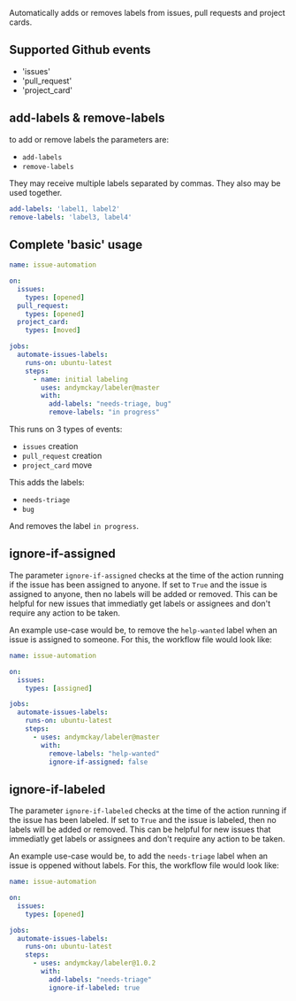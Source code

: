 Automatically adds or removes labels from issues, pull requests and project cards.


## Supported Github events
- 'issues'
- 'pull_request'
- 'project_card'

## add-labels & remove-labels
to add or remove labels the parameters are:
- `add-labels`
- `remove-labels` 

They may receive multiple labels separated by commas.
They also may be used together. 

```yml
add-labels: 'label1, label2'
remove-labels: 'label3, label4'
```

## Complete 'basic' usage

```yml
name: issue-automation

on:
  issues:
    types: [opened]
  pull_request:
    types: [opened]
  project_card:
    types: [moved]

jobs:
  automate-issues-labels:
    runs-on: ubuntu-latest
    steps:
      - name: initial labeling
        uses: andymckay/labeler@master
        with:
          add-labels: "needs-triage, bug"
          remove-labels: "in progress"

```

This runs on 3 types of events:
- `issues` creation
- `pull_request` creation
- `project_card` move

This adds the labels:
- `needs-triage`
- `bug` 

And removes the label `in progress`.

## ignore-if-assigned

The parameter `ignore-if-assigned` checks at the time of the action running if the issue has been assigned to anyone. If set to `True` and the issue is assigned to anyone, then no labels will be added or removed. This can be helpful for new issues that immediatly get labels or assignees and don't require any action to be taken.

An example use-case would be, to remove the `help-wanted` label when an issue is assigned to someone. For this, the workflow file would look like:

```yml
name: issue-automation

on:
  issues:
    types: [assigned]

jobs:
  automate-issues-labels:
    runs-on: ubuntu-latest
    steps:
      - uses: andymckay/labeler@master
        with:
          remove-labels: "help-wanted"
          ignore-if-assigned: false
```

## ignore-if-labeled

The parameter `ignore-if-labeled` checks at the time of the action running if the issue has been labeled. If set to `True` and the issue is labeled, then no labels will be added or removed. This can be helpful for new issues that immediatly get labels or assignees and don't require any action to be taken.

An example use-case would be, to add the `needs-triage` label when an issue is oppened without labels. For this, the workflow file would look like:

```yml
name: issue-automation

on:
  issues:
    types: [opened]

jobs:
  automate-issues-labels:
    runs-on: ubuntu-latest
    steps:
      - uses: andymckay/labeler@1.0.2
        with:
          add-labels: "needs-triage"
          ignore-if-labeled: true
```
